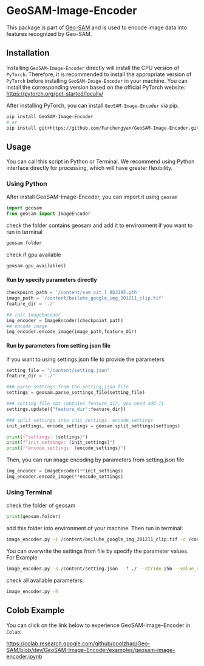 # GeoSAM-Image-Encoder

This package is part of [Geo-SAM](https://github.com/coolzhao/Geo-SAM) and is used to encode image data into features recognized by Geo-SAM.

## Installation

Installing `GeoSAM-Image-Encoder` directly will install the CPU version of `PyTorch`. Therefore, it is recommended to install the appropriate version of `PyTorch` before installing `GeoSAM-Image-Encoder` in your machine. You can install the corresponding version based on the official PyTorch website:
<https://pytorch.org/get-started/locally/>

After installing PyTorch, you can install `GeoSAM-Image-Encoder` via pip.

``` BASH
pip install GeoSAM-Image-Encoder
# or
pip install git+https://github.com/Fanchengyan/GeoSAM-Image-Encoder.git
```


## Usage

You can call this script in Python or Terminal. We recommend using Python interface directly for processing, which will have greater flexibility.

### Using Python

After install GeoSAM-Image-Encoder, you can import it using `geosam`

```python
import geosam
from geosam import ImageEncoder
```

check the folder contains geosam and add it to environment if you want to run in terminal

```python
geosam.folder
```

check if gpu available

```python
geosam.gpu_available()
```

#### Run by specify parameters directly

```python
checkpoint_path = '/content/sam_vit_l_0b3195.pth'
image_path = '/content/beiluhe_google_img_201211_clip.tif'
feature_dir = './'

## init ImageEncoder
img_encoder = ImageEncoder(checkpoint_path)
## encode image
img_encoder.encode_image(image_path,feature_dir)
```

#### Run by parameters from setting.json file

If you want to using settings.json file to provide the parameters

```python
setting_file = "/content/setting.json"
feature_dir = './'

### parse settings from the setting,json file
settings = geosam.parse_settings_file(setting_file)

### setting file not contains feature_dir, you need add it
settings.update({"feature_dir":feature_dir})

### split settings into init_settings, encode_settings
init_settings, encode_settings = geosam.split_settings(settings)

print(f"settings: {settings}")
print(f"init_settings: {init_settings}")
print(f"encode_settings: {encode_settings}")
```

Then, you can run image encoding by parameters from setting.json file

```python
img_encoder = ImageEncoder(**init_settings)
img_encoder.encode_image(**encode_settings)
```

### Using Terminal


check the folder of geosam

```python
print(geosam.folder)
```

add this folder into environment of your machine. Then run in terminal:

```bash
image_encoder.py -i /content/beiluhe_google_img_201211_clip.tif -c /content/sam_vit_l_0b3195.pth -f ./
```

You can overwrite the settings from file by specify the parameter values. For Example

```bash
image_encoder.py -s /content/setting.json  -f ./ --stride 256 --value_range "10,255"
```

check all available parameters:

```bash
image_encoder.py -h
```

## Colob Example


You can click on the link below to experience GeoSAM-Image-Encoder in `Colab`: 

<https://colab.research.google.com/github/coolzhao/Geo-SAM/blob/dev/GeoSAM-Image-Encoder/examples/geosam-image-encoder.ipynb>

